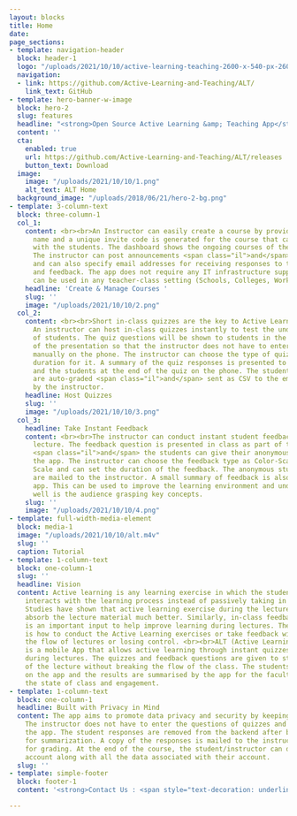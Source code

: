```yaml
---
layout: blocks
title: Home
date: 
page_sections:
- template: navigation-header
  block: header-1
  logo: "/uploads/2021/10/10/active-learning-teaching-2600-x-540-px-2600-x-360-px-300-x-150-px-5000-x-500-px-8000-x-400-px-8000-x-800-px-1000-x-800-px-5000-x-5000-px-5000-x-500-px.svg"
  navigation:
  - link: https://github.com/Active-Learning-and-Teaching/ALT/
    link_text: GitHub
- template: hero-banner-w-image
  block: hero-2
  slug: features
  headline: "<strong>Open Source Active Learning &amp; Teaching App</strong>"
  content: ''
  cta:
    enabled: true
    url: https://github.com/Active-Learning-and-Teaching/ALT/releases
    button_text: Download
  image:
    image: "/uploads/2021/10/10/1.png"
    alt_text: ALT Home
  background_image: "/uploads/2018/06/21/hero-2-bg.png"
- template: 3-column-text
  block: three-column-1
  col_1:
    content: <br><br>An Instructor can easily create a course by providing the course
      name and a unique invite code is generated for the course that can be shared
      with the students. The dashboard shows the ongoing courses of the instructor.
      The instructor can post announcements <span class="il">and</span> manage students
      and can also specify email addresses for receiving responses to the quizzes
      and feedback. The app does not require any IT infrastructure support and thus
      can be used in any teacher-class setting (Schools, Colleges, Workshops).
    headline: 'Create & Manage Courses '
    slug: ''
    image: "/uploads/2021/10/10/2.png"
  col_2:
    content: <br><br>Short in-class quizzes are the key to Active Learning in lectures.
      An instructor can host in-class quizzes instantly to test the understanding
      of students. The quiz questions will be shown to students in the class as part
      of the presentation so that the instructor does not have to enter the quiz questions
      manually on the phone. The instructor can choose the type of quiz and set the
      duration for it. A summary of the quiz responses is presented to the instructor
      and the students at the end of the quiz on the phone. The student responses
      are auto-graded <span class="il">and</span> sent as CSV to the email specified
      by the instructor.
    headline: Host Quizzes
    slug: ''
    image: "/uploads/2021/10/10/3.png"
  col_3:
    headline: Take Instant Feedback
    content: <br><br>The instructor can conduct instant student feedbacks during the
      lecture. The feedback question is presented in class as part of the presentation
      <span class="il">and</span> the students can give their anonymous feedback on
      the app. The instructor can choose the feedback type as Color-Scale or a Likert
      Scale and can set the duration of the feedback. The anonymous student responses
      are mailed to the instructor. A small summary of feedback is also shown in the
      app. This can be used to improve the learning environment and understand how
      well is the audience grasping key concepts.
    slug: ''
    image: "/uploads/2021/10/10/4.png"
- template: full-width-media-element
  block: media-1
  image: "/uploads/2021/10/10/alt.m4v"
  slug: ''
  caption: Tutorial
- template: 1-column-text
  block: one-column-1
  slug: ''
  headline: Vision
  content: Active learning is any learning exercise in which the student engages or
    interacts with the learning process instead of passively taking in the information.
    Studies have shown that active learning exercise during the lecture helps students
    absorb the lecture material much better. Similarly, in-class feedback on any issue
    is an important input to help improve learning during lectures. The challenge
    is how to conduct the Active Learning exercises or take feedback without breaking
    the flow of lectures or losing control. <br><br>ALT (Active Learning and Teaching)
    is a mobile App that allows active learning through instant quizzes and feedback
    during lectures. The quizzes and feedback questions are given to students as part
    of the lecture without breaking the flow of the class. The students can respond
    on the app and the results are summarised by the app for the faculty to understand
    the state of class and engagement.
- template: 1-column-text
  block: one-column-1
  headline: Built with Privacy in Mind
  content: The app aims to promote data privacy and security by keeping minimal information.
    The instructor does not have to enter the questions of quizzes and feedbacks on
    the app. The student responses are removed from the backend after being processed
    for summarization. A copy of the responses is mailed to the instructor as CSV
    for grading. At the end of the course, the student/instructor can delete their
    account along with all the data associated with their account.
  slug: ''
- template: simple-footer
  block: footer-1
  content: '<strong>Contact Us : <span style="text-decoration: underline;">alt@iiitd.ac.in</span></strong>'

---
```

